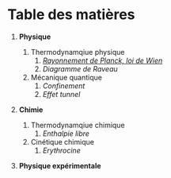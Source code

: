 # Table des matières 
1. **Physique**  
   1. Thermodynamqiue physique  
      1. [*Rayonnement de Planck, loi de Wien*](https://github.com/Gauthier-ensl/Codes-Python-ENSL/tree/master/Planck_wien) 
      2. *Diagramme de Raveau*  
   2. Mécanique quantique
      1. *Confinement*  
      2. *Effet tunnel*  

2. **Chimie**
   1. Thermodynamqiue chimique  
      1. *Enthalpie libre*  
   2. Cinétique chimique  
      1. *Erythrocine*
   
3. **Physique expérimentale**
